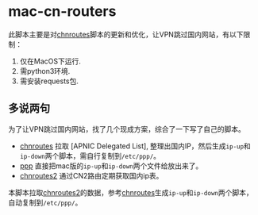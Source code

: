 mac-cn-routers
=========

此脚本主要是对[chnroutes]脚本的更新和优化，让VPN跳过国内网站，有以下限制：

1. 仅在MacOS下运行.
2. 需python3环境.
3. 需安装requests包.

## 多说两句

为了让VPN跳过国内网站，找了几个现成方案，综合了一下写了自己的脚本。

- [chnroutes] 拉取 [APNIC Delegated List], 整理出国内IP，然后生成`ip-up`和`ip-down`两个脚本，需自行复制到`/etc/ppp/`。
- [ppp] 直接把mac版的`ip-up`和`ip-down`两个文件给放出来了。
- [chnroutes2] 通过CN2路由定期获取国内ip表。

本脚本拉取[chnroutes2]的数据，参考[chnroutes]生成`ip-up`和`ip-down`两个脚本，自动复制到`/etc/ppp/`。

[chnroutes]: https://github.com/fivesheep/chnroutes
[ppp]: https://github.com/alsotang/ppp
[chnroutes2]: https://github.com/misakaio/chnroutes2